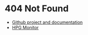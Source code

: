 # 404 Not Found

- [Github project and documentation](https://github.com/mazgch/hpp)
- [HPG Monitor](https://hpg.mazg.ch)
